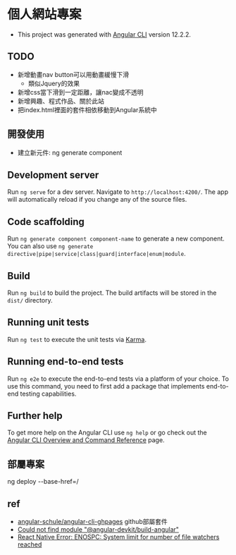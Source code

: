 # 個人網站專案

* This project was generated with [Angular CLI](https://github.com/angular/angular-cli) version 12.2.2.

## TODO
* 新增動畫nav button可以用動畫緩慢下滑
    * 類似Jquery的效果
* 新增css當下滑到一定距離，讓nac變成不透明
* 新增興趣、程式作品、關於此站
* 把index.html裡面的套件相依移動到Angular系統中


## 開發使用
* 建立新元件: ng generate component <component-name>

## Development server

Run `ng serve` for a dev server. Navigate to `http://localhost:4200/`. The app will automatically reload if you change any of the source files.

## Code scaffolding

Run `ng generate component component-name` to generate a new component. You can also use `ng generate directive|pipe|service|class|guard|interface|enum|module`.

## Build

Run `ng build` to build the project. The build artifacts will be stored in the `dist/` directory.

## Running unit tests

Run `ng test` to execute the unit tests via [Karma](https://karma-runner.github.io).

## Running end-to-end tests

Run `ng e2e` to execute the end-to-end tests via a platform of your choice. To use this command, you need to first add a package that implements end-to-end testing capabilities.

## Further help

To get more help on the Angular CLI use `ng help` or go check out the [Angular CLI Overview and Command Reference](https://angular.io/cli) page.



## 部屬專案
ng deploy --base-href=/

## ref
* [angular-schule/angular-cli-ghpages](https://github.com/angular-schule/angular-cli-ghpages) github部屬套件
* [Could not find module "@angular-devkit/build-angular"](https://stackoverflow.com/questions/50333003/could-not-find-module-angular-devkit-build-angular)
* [React Native Error: ENOSPC: System limit for number of file watchers reached](https://stackoverflow.com/questions/55763428/react-native-error-enospc-system-limit-for-number-of-file-watchers-reached)